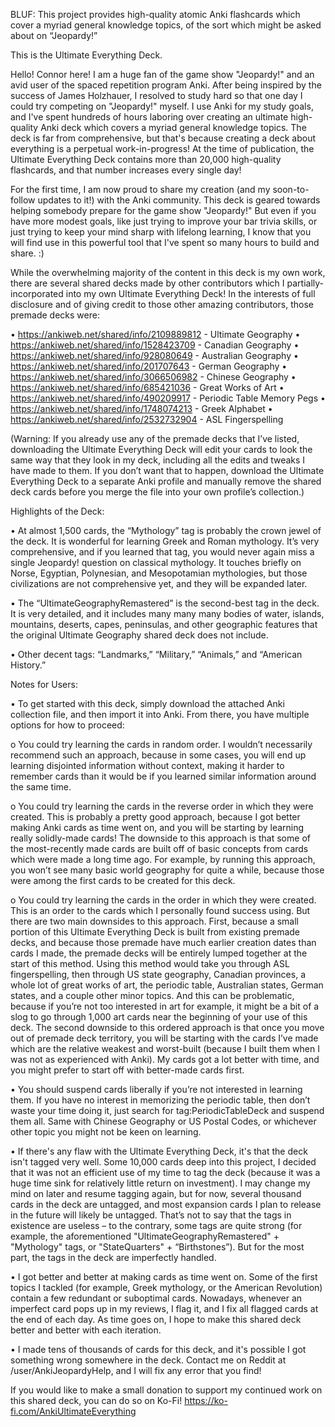 BLUF: This project provides high-quality atomic Anki flashcards which cover a myriad general knowledge topics, of the sort which might be asked about on “Jeopardy!”

This is the Ultimate Everything Deck.

Hello! Connor here! I am a huge fan of the game show "Jeopardy!" and an avid user of the spaced repetition program Anki. After being inspired by the success of James Holzhauer, I resolved to study hard so that one day I could try competing on "Jeopardy!" myself. I use Anki for my study goals, and I've spent hundreds of hours laboring over creating an ultimate high-quality Anki deck which covers a myriad general knowledge topics. The deck is far from comprehensive, but that's because creating a deck about everything is a perpetual work-in-progress! At the time of publication, the Ultimate Everything Deck contains more than 20,000 high-quality flashcards, and that number increases every single day!

For the first time, I am now proud to share my creation (and my soon-to-follow updates to it!) with the Anki community. This deck is geared towards helping somebody prepare for the game show "Jeopardy!" But even if you have more modest goals, like just trying to improve your bar trivia skills, or just trying to keep your mind sharp with lifelong learning, I know that you will find use in this powerful tool that I've spent so many hours to build and share. :)

While the overwhelming majority of the content in this deck is my own work, there are several shared decks made by other contributors which I partially-incorporated into my own Ultimate Everything Deck! In the interests of full disclosure and of giving credit to those other amazing contributors, those premade decks were:

•	https://ankiweb.net/shared/info/2109889812 - Ultimate Geography
•	https://ankiweb.net/shared/info/1528423709 - Canadian Geography
•	https://ankiweb.net/shared/info/928080649   - Australian Geography
•	https://ankiweb.net/shared/info/201707643   - German Geography
•	https://ankiweb.net/shared/info/3066506982 - Chinese Geography
•	https://ankiweb.net/shared/info/685421036   - Great Works of Art
•	https://ankiweb.net/shared/info/490209917   - Periodic Table Memory Pegs
•	https://ankiweb.net/shared/info/1748074213 - Greek Alphabet
•	https://ankiweb.net/shared/info/2532732904 - ASL Fingerspelling

(Warning: If you already use any of the premade decks that I’ve listed, downloading the Ultimate Everything Deck will edit your cards to look the same way that they look in my deck, including all the edits and tweaks I have made to them. If you don’t want that to happen, download the Ultimate Everything Deck to a separate Anki profile and manually remove the shared deck cards before you merge the file into your own profile’s collection.)

Highlights of the Deck:

•	At almost 1,500 cards, the “Mythology” tag is probably the crown jewel of the deck. It is wonderful for learning Greek and Roman mythology. It’s very comprehensive, and if you learned that tag, you would never again miss a single Jeopardy! question on classical mythology. It touches briefly on Norse, Egyptian, Polynesian, and Mesopotamian mythologies, but those civilizations are not comprehensive yet, and they will be expanded later.

•	The “UltimateGeographyRemastered” is the second-best tag in the deck. It is very detailed, and it includes many many many bodies of water, islands, mountains, deserts, capes, peninsulas, and other geographic features that the original Ultimate Geography shared deck does not include.

•	Other decent tags: “Landmarks,” “Military,” “Animals,” and “American History.”

Notes for Users:

•	To get started with this deck, simply download the attached Anki collection file, and then import it into Anki. From there, you have multiple options for how to proceed: 

  o	You could try learning the cards in random order. I wouldn’t necessarily recommend such an approach, because in some cases, you will end up learning disjointed information without context, making it harder to remember cards than it would be if you learned similar information around the same time.

  o	You could try learning the cards in the reverse order in which they were created. This is probably a pretty good approach, because I got better making Anki cards as time went on, and you will be starting by learning really solidly-made cards! The downside to this approach is that some of the most-recently made cards are built off of basic concepts from cards which were made a long time ago. For example, by running this approach, you won’t see many basic world geography for quite a while, because those were among the first cards to be created for this deck.
  
  o	You could try learning the cards in the order in which they were created. This is an order to the cards which I personally found success using. But there are two main downsides to this approach. First, because a small portion of this Ultimate Everything Deck is built from existing premade decks, and because those premade have much earlier creation dates than cards I made, the premade decks will be entirely lumped together at the start of this method. Using this method would take you through ASL fingerspelling, then through US state geography, Canadian provinces, a whole lot of great works of art, the periodic table, Australian states, German states, and a couple other minor topics. And this can be problematic, because if you’re not too interested in art for example, it might be a bit of a slog to go through 1,000 art cards near the beginning of your use of this deck. The second downside to this ordered approach is that once you move out of premade deck territory, you will be starting with the cards I’ve made which are the relative weakest and worst-built (because I built them when I was not as experienced with Anki). My cards got a lot better with time, and you might prefer to start off with better-made cards first. 
  
•	You should suspend cards liberally if you’re not interested in learning them. If you have no interest in memorizing the periodic table, then don’t waste your time doing it, just search for tag:PeriodicTableDeck and suspend them all. Same with Chinese Geography or US Postal Codes, or whichever other topic you might not be keen on learning.

•	If there's any flaw with the Ultimate Everything Deck, it's that the deck isn't tagged very well. Some 10,000 cards deep into this project, I decided that it was not an efficient use of my time to tag the deck (because it was a huge time sink for relatively little return on investment). I may change my mind on later and resume tagging again, but for now, several thousand cards in the deck are untagged, and most expansion cards I plan to release in the future will likely be untagged. That’s not to say that the tags in existence are useless – to the contrary, some tags are quite strong (for example, the aforementioned "UltimateGeographyRemastered" + "Mythology" tags, or "StateQuarters" + “Birthstones”). But for the most part, the tags in the deck are imperfectly handled.

•	I got better and better at making cards as time went on. Some of the first topics I tackled (for example, Greek mythology, or the American Revolution) contain a few redundant or suboptimal cards. Nowadays, whenever an imperfect card pops up in my reviews, I flag it, and I fix all flagged cards at the end of each day. As time goes on, I hope to make this shared deck better and better with each iteration.

•	I made tens of thousands of cards for this deck, and it's possible I got something wrong somewhere in the deck. Contact me on Reddit at /user/AnkiJeopardyHelp, and I will fix any error that you find!

If you would like to make a small donation to support my continued work on this shared deck, you can do so on Ko-Fi! https://ko-fi.com/AnkiUltimateEverything
